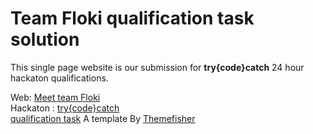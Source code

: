 Team Floki qualification task solution
========

This single page website is our submission for <b>try{code}catch</b> 24 hour hackaton qualifications.

Web: <a href="http://floki.top/" target="_blank">Meet team Floki</a><br/>
Hackaton : <a href="http://www.trycodecatch.com/" target="_blank"> try{code}catch </a><br/>
[qualification task](qualification_task.pdf)
A template By <a href="http://www.themefisher.com" target="_blank">Themefisher</a>
